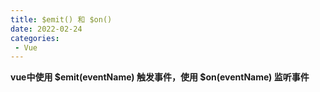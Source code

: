 ```yaml
---
title: $emit() 和 $on()
date: 2022-02-24
categories: 
 - Vue
---
```

<Boxx type='tip' />

**vue中使用 $emit(eventName) 触发事件，使用 $on(eventName) 监听事件**


